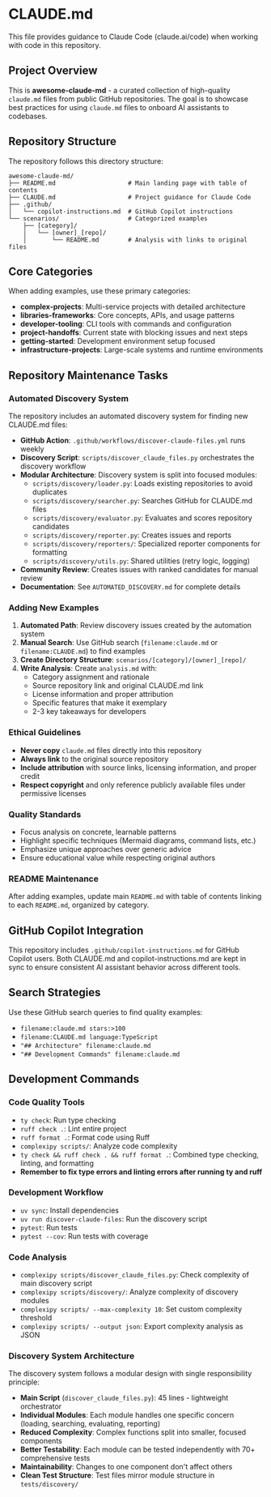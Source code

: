 # CLAUDE.md

This file provides guidance to Claude Code (claude.ai/code) when working with code in this repository.

## Project Overview

This is **awesome-claude-md** - a curated collection of high-quality `claude.md` files from public GitHub repositories. The goal is to showcase best practices for using `claude.md` files to onboard AI assistants to codebases.

## Repository Structure

The repository follows this directory structure:
```
awesome-claude-md/
├── README.md                    # Main landing page with table of contents
├── CLAUDE.md                    # Project guidance for Claude Code
├── .github/
│   └── copilot-instructions.md  # GitHub Copilot instructions
└── scenarios/                   # Categorized examples
    ├── [category]/
    │   └── [owner]_[repo]/
    │       └── README.md        # Analysis with links to original files
```

## Core Categories

When adding examples, use these primary categories:
- **complex-projects**: Multi-service projects with detailed architecture
- **libraries-frameworks**: Core concepts, APIs, and usage patterns  
- **developer-tooling**: CLI tools with commands and configuration
- **project-handoffs**: Current state with blocking issues and next steps
- **getting-started**: Development environment setup focused
- **infrastructure-projects**: Large-scale systems and runtime environments

## Repository Maintenance Tasks

### Automated Discovery System
The repository includes an automated discovery system for finding new CLAUDE.md files:
- **GitHub Action**: `.github/workflows/discover-claude-files.yml` runs weekly
- **Discovery Script**: `scripts/discover_claude_files.py` orchestrates the discovery workflow
- **Modular Architecture**: Discovery system is split into focused modules:
  - `scripts/discovery/loader.py`: Loads existing repositories to avoid duplicates
  - `scripts/discovery/searcher.py`: Searches GitHub for CLAUDE.md files
  - `scripts/discovery/evaluator.py`: Evaluates and scores repository candidates
  - `scripts/discovery/reporter.py`: Creates issues and reports
  - `scripts/discovery/reporters/`: Specialized reporter components for formatting
  - `scripts/discovery/utils.py`: Shared utilities (retry logic, logging)
- **Community Review**: Creates issues with ranked candidates for manual review
- **Documentation**: See `AUTOMATED_DISCOVERY.md` for complete details

### Adding New Examples
1. **Automated Path**: Review discovery issues created by the automation system
2. **Manual Search**: Use GitHub search (`filename:claude.md` or `filename:CLAUDE.md`) to find examples
3. **Create Directory Structure**: `scenarios/[category]/[owner]_[repo]/`
4. **Write Analysis**: Create `analysis.md` with:
   - Category assignment and rationale
   - Source repository link and original CLAUDE.md link
   - License information and proper attribution
   - Specific features that make it exemplary
   - 2-3 key takeaways for developers

### Ethical Guidelines
- **Never copy** `claude.md` files directly into this repository
- **Always link** to the original source repository
- **Include attribution** with source links, licensing information, and proper credit
- **Respect copyright** and only reference publicly available files under permissive licenses

### Quality Standards
- Focus analysis on concrete, learnable patterns
- Highlight specific techniques (Mermaid diagrams, command lists, etc.)
- Emphasize unique approaches over generic advice
- Ensure educational value while respecting original authors

### README Maintenance
After adding examples, update main `README.md` with table of contents linking to each `README.md`, organized by category.

## GitHub Copilot Integration

This repository includes `.github/copilot-instructions.md` for GitHub Copilot users. Both CLAUDE.md and copilot-instructions.md are kept in sync to ensure consistent AI assistant behavior across different tools.

## Search Strategies

Use these GitHub search queries to find quality examples:
- `filename:claude.md stars:>100`
- `filename:CLAUDE.md language:TypeScript`
- `"## Architecture" filename:claude.md`
- `"## Development Commands" filename:claude.md`

## Development Commands

### Code Quality Tools
- `ty check`: Run type checking
- `ruff check .`: Lint entire project
- `ruff format .`: Format code using Ruff
- `complexipy scripts/`: Analyze code complexity
- `ty check && ruff check . && ruff format .`: Combined type checking, linting, and formatting
- **Remember to fix type errors and linting errors after running ty and ruff**

### Development Workflow
- `uv sync`: Install dependencies
- `uv run discover-claude-files`: Run the discovery script
- `pytest`: Run tests
- `pytest --cov`: Run tests with coverage

### Code Analysis
- `complexipy scripts/discover_claude_files.py`: Check complexity of main discovery script
- `complexipy scripts/discovery/`: Analyze complexity of discovery modules
- `complexipy scripts/ --max-complexity 10`: Set custom complexity threshold
- `complexipy scripts/ --output json`: Export complexity analysis as JSON

### Discovery System Architecture
The discovery system follows a modular design with single responsibility principle:
- **Main Script** (`discover_claude_files.py`): 45 lines - lightweight orchestrator
- **Individual Modules**: Each module handles one specific concern (loading, searching, evaluating, reporting)
- **Reduced Complexity**: Complex functions split into smaller, focused components
- **Better Testability**: Each module can be tested independently with 70+ comprehensive tests
- **Maintainability**: Changes to one component don't affect others
- **Clean Test Structure**: Test files mirror module structure in `tests/discovery/`